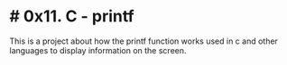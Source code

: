 # # 0x11. C - printf

This is a project about how the printf function works used in c and other languages to display information on the screen.



<!--stackedit_data:
eyJoaXN0b3J5IjpbLTEzOTAwMjc2NzJdfQ==
-->